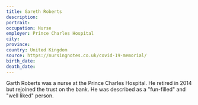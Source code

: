 ```yaml
---
title: Gareth Roberts
description: 
portrait: 
occupation: Nurse
employer: Prince Charles Hospital
city: 
province: 
country: United Kingdom
source: https://nursingnotes.co.uk/covid-19-memorial/
birth_date: 
death_date: 
---
```


Garth Roberts was a nurse at the Prince Charles Hospital. He retired in 2014 but rejoined the trust on the bank. He was described as a "fun-filled" and "well liked" person.